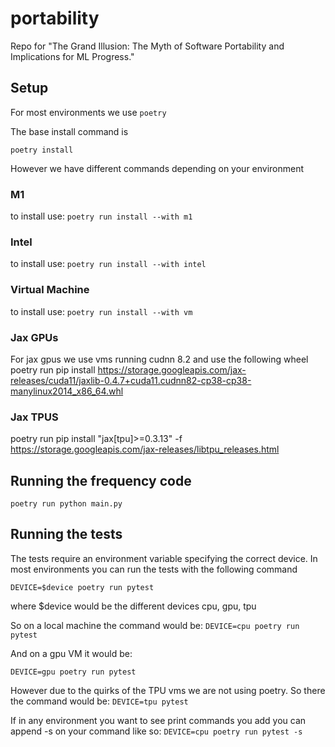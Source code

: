 # portability

Repo for "The Grand Illusion: The Myth of Software Portability and Implications for ML Progress."

## Setup

For most environments we use `poetry`

The base install command is

`poetry install`

However we have different commands depending on your environment

### M1

to install use:
`poetry run install --with m1`

### Intel

to install use:
`poetry run install --with intel`

### Virtual Machine

to install use:
`poetry run install --with vm`

### Jax GPUs

For jax gpus we use vms running cudnn 8.2 and use the following wheel
poetry run pip install https://storage.googleapis.com/jax-releases/cuda11/jaxlib-0.4.7+cuda11.cudnn82-cp38-cp38-manylinux2014_x86_64.whl

### Jax TPUS

poetry run pip install "jax[tpu]>=0.3.13" -f https://storage.googleapis.com/jax-releases/libtpu_releases.html

## Running the frequency code

`poetry run python main.py`

## Running the tests

The tests require an environment variable specifying the correct device. In most environments you can run the tests with the following command

`DEVICE=$device poetry run pytest`

where $device would be the different devices cpu, gpu, tpu

So on a local machine the command would be:
`DEVICE=cpu poetry run pytest`

And on a gpu VM it would be:

`DEVICE=gpu poetry run pytest`

However due to the quirks of the TPU vms we are not using poetry. So there the command would be:
`DEVICE=tpu pytest`

If in any environment you want to see print commands you add you can append -s on your command like so:
`DEVICE=cpu poetry run pytest -s`
